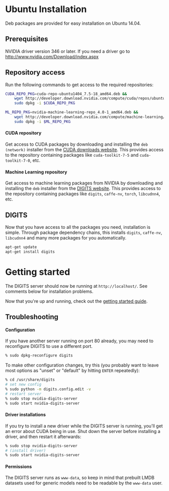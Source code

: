 # Ubuntu Installation

Deb packages are provided for easy installation on Ubuntu 14.04.

## Prerequisites

NVIDIA driver version 346 or later.  If you need a driver go to http://www.nvidia.com/Download/index.aspx

## Repository access

Run the following commands to get access to the required repositories:
```sh
CUDA_REPO_PKG=cuda-repo-ubuntu1404_7.5-18_amd64.deb &&
    wget http://developer.download.nvidia.com/compute/cuda/repos/ubuntu1404/x86_64/$CUDA_REPO_PKG &&
    sudo dpkg -i $CUDA_REPO_PKG

ML_REPO_PKG=nvidia-machine-learning-repo_4.0-1_amd64.deb &&
    wget http://developer.download.nvidia.com/compute/machine-learning/repos/ubuntu1404/x86_64/$ML_REPO_PKG &&
    sudo dpkg -i $ML_REPO_PKG
```

#### CUDA repository

Get access to CUDA packages by downloading and installing the `deb (network)` installer from the [CUDA downloads website](https://developer.nvidia.com/cuda-downloads).
This provides access to the repository containing packages like `cuda-toolkit-7-5` and `cuda-toolkit-7-0`, etc.

#### Machine Learning repository

Get access to machine learning packages from NVIDIA by downloading and installing the `deb` installer from the [DIGITS website](https://developer.nvidia.com/digits).
This provides access to the repository containing packages like `digits`, `caffe-nv`, `torch`, `libcudnn4`, etc.

## DIGITS

Now that you have access to all the packages you need, installation is simple.
Through package dependency chains, this installs `digits`, `caffe-nv`, `libcudnn4` and many more packages for you automatically.
```sh
apt-get update
apt-get install digits
```

# Getting started

The DIGITS server should now be running at `http://localhost/`. See comments below for installation problems.

Now that you're up and running, check out the [getting started guide](GettingStarted.md).

## Troubleshooting

#### Configuration

If you have another server running on port 80 already, you may need to reconfigure DIGITS to use a different port.
```sh
% sudo dpkg-reconfigure digits
```

To make other configuration changes, try this (you probably want to leave most options as "unset" or "default" by hitting `ENTER` repeatedly):
```sh
% cd /usr/share/digits
# set new config
% sudo python -m digits.config.edit -v
# restart server
% sudo stop nvidia-digits-server
% sudo start nvidia-digits-server
```

#### Driver installations

If you try to install a new driver while the DIGITS server is running, you'll get an error about CUDA being in use.
Shut down the server before installing a driver, and then restart it afterwards:
```sh
% sudo stop nvidia-digits-server
# (install driver)
% sudo start nvidia-digits-server
```

#### Permissions

The DIGITS server runs as `www-data`, so keep in mind that prebuilt LMDB datasets used for generic models need to be readable by the `www-data` user.
